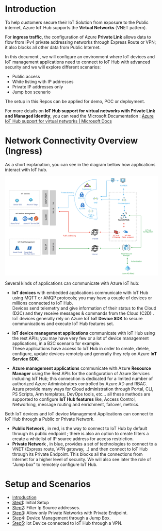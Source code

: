 # Introduction

To help customers secure their IoT Solution from exposure to the Public internet, Azure IoT Hub supports the **Virtual Networks** (VNET pattern).

For **ingress traffic**, the configuration of Azure **Private Link** allows data to flow from IPv4 private addressing networks through Express Route or VPN; it also blocks all other data from Public Internet.

In this document , we will configure an environment where IoT devices and IoT management applications need to connect to IoT Hub with advanced security and we will explore different scenarios:

- Public access
- White listing with IP addresses
- Private IP addresses only
- Jump box scenario

The setup in this Repos can be applied for demo, POC or deployment.

For more details on **IoT Hub support for virtual networks with Private Link and Managed Identity**,  you can read the Microsoft Documentation : [Azure IoT Hub support for virtual networks | Microsoft Docs](https://docs.microsoft.com/en-us/azure/iot-hub/virtual-network-support)


# Network Connectivity Overview (Ingress)
As a short explanation, you can see in the diagram bellow how applications interact with IoT hub.

<img width="823" alt="private-endpoint-intro" src="https://github.com/chmagitt/iothub-private-endpoint/blob/main/media/Intro1.png">

Several kinds of applications can communicate with Azure IoT hub: 
- **IoT devices** with embedded applications communicate with IoT Hub using MQTT or AMQP protocols; you may have a couple of devices or millions connected to IoT Hub.<br>
Devices send telemetry and give information of their status to the Cloud (D2C) and they receive messages & commands from the Cloud (C2D) . IoT devices generally rely on Azure IoT **IoT Device SDK** to secure communications and execute IoT Hub features set.<br>

- **IoT device management applications** communicate with IoT Hub using the rest APIs; you may have very few or a lot of device management applications, in a B2C scenario for example.<br>
These applications have access to IoT Hub in order to create, delete, configure, update devices remotely and generally they rely on Azure **IoT Service SDK**.<br>

- **Azure management applications** communicate with Azure **Resource Manager** using the Rest APIs for the configuration of Azure Services including IoT Hub; this connection is dedicated for a limited number of authorized Azure Administrators controlled by Azure AD and RBAC.<br> 
Azure provide many ways for Cloud administration through Portal, CLI, PS Scripts, Arm templates, DevOps tools, etc... all these methods are supported to configure  **IoT Hub features** like, Access Control, Networking, message routing and enrichment, failover, metrics.<br>
>
Both IoT devices and IoT device Management Applications can connect to IoT Hub through a Public or Private Network.<br>
- **Public Network** , in red, is the  way to connect to IoT Hub by default through its public endpoint ; there is also an option to create filters a create a whitelist of IP source address for access restriction.
- **Private Network** , in blue, provides a set of technologies to connect to a VNET (Express route, VPN gateway, ..) and then connect to IoT Hub through its Private Endpoint. This blocks all the connections from Internet for a higher level of security. We will also see later the role of “Jump box” to remotely configure IoT Hub.<br>


# Setup and Scenarios

- [Introduction](https://github.com/chmagitt/iothub-private-endpoint#readme)
- [Step1](https://github.com/chmagitt/iothub-private-endpoint/blob/main/chapters/setup.md): Initial Setup
- [Step2](https://github.com/chmagitt/iothub-private-endpoint/blob/main/chapters/ipfilter.md): Filter Ip Source addresses.
- [Step3](https://github.com/chmagitt/iothub-private-endpoint/blob/main/chapters/endpoint.md): Allow only Private Networks with Private Endpoint.
- [Step4](https://github.com/chmagitt/iothub-private-endpoint/blob/main/chapters/jumpbox.md): Device Management through a Jump Box.
- [Step5](https://github.com/chmagitt/iothub-private-endpoint/blob/main/chapters/vpngateway.md): Iot Device connected to IoT Hub through a VPN.
